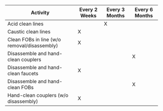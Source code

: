 Activity | Every 2 Weeks | Every 3 Months | Every 6 Months 
--|--|--|--
Acid clean lines | | X |
Caustic clean lines | X | |
Clean FOBs in line (w/o removal/disassembly) | X | |
Disassemble and hand-clean couplers | | | X
Disassemble and hand-clean faucets | X | |
Disassemble and hand-clean FOBs | | | X
Hand-clean couplers (w/o disassembly) | X | |
